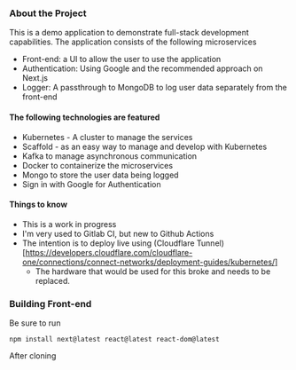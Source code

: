 ### About the Project ###
This is a demo application to demonstrate full-stack development capabilities. 
The application consists of the following microservices
- Front-end: a UI to allow the user to use the application
- Authentication: Using Google and the recommended approach on Next.js
- Logger: A passthrough to MongoDB to log user data separately from the front-end

#### The following technologies are featured ####
- Kubernetes - A cluster to manage the services
- Scaffold - as an easy way to manage and develop with Kubernetes
- Kafka to manage asynchronous communication
- Docker to containerize the microservices
- Mongo to store the user data being logged
- Sign in with Google for Authentication

#### Things to know ####
- This is a work in progress
- I'm very used to Gitlab CI, but new to Github Actions
- The intention is to deploy live using (Cloudflare Tunnel)[https://developers.cloudflare.com/cloudflare-one/connections/connect-networks/deployment-guides/kubernetes/]
  - The hardware that would be used for this broke and needs to be replaced.  

### Building Front-end ###
Be sure to run
```
npm install next@latest react@latest react-dom@latest
```

After cloning
